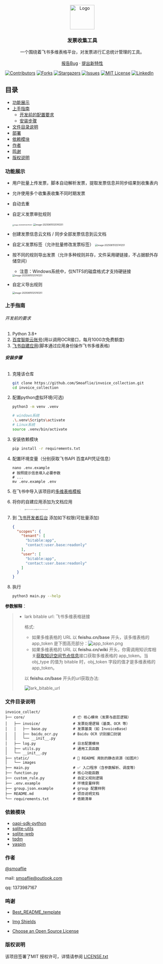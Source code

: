 <p align="center">
  <img src="static/images/logo.png" alt="Logo" width="80" height="80">
  <h3 align="center">发票收集工具</h3>
  <p align="center">
    一个围绕着飞书多维表格平台，对发票进行汇总统计管理的工具。
    <br />
    <br />
    <a href="https://github.com/Smoaflie/invoice_collection/issues">报告Bug</a>
    ·
    <a href="https://github.com/Smoaflie/invoice_collection/issues">提出新特性</a>
  </p>

[![Contributors][contributors-shield]][contributors-url]
[![Forks][forks-shield]][forks-url]
[![Stargazers][stars-shield]][stars-url]
[![Issues][issues-shield]][issues-url]
[![MIT License][license-shield]][license-url]
[![LinkedIn][linkedin-shield]][linkedin-url]

## 目录

- [功能展示](#功能展示)
- [上手指南](#上手指南)
  - [开发前的配置要求](#开发前的配置要求)
  - [安装步骤](#安装步骤)
- [文件目录说明](#文件目录说明)
- [部署](#部署)
- [依赖模块](#依赖模块)
- [作者](#作者)
- [鸣谢](#鸣谢)
- [版权说明](#版权说明)

### 功能展示

- 用户批量上传发票，脚本自动解析发票，提取发票信息并同步结果到收集表内

- 允许使用多个收集表收集不同时期发票

- 自动去重

- 自定义发票审批规则

  <img src=".\static\images\show1.jpg" alt="image-20250615125741251" style="zoom:33%;" />

  <img src=".\static\images\custom_rule.png" alt="image-20250615125741251" style="zoom: 50%;" />

- 创建发票信息云文档 / 同步全部发票信息到云文档

- 自定义发票标签（允许批量修改发票标签）
  <img src=".\static\images\show2.png" alt="image-20250615125741251" style="zoom:50%;" />

- 按不同的规则导出发票（允许多种规则并存，文件采用硬链接，不占据额外存储空间）

  - 注意：Windows系统中，仅NTFS的磁盘格式才支持硬链接
  
  <img src=".\static\images\export.png" alt="image-20250615125741251" style="zoom:50%;" />
  
- 自定义导出规则

  <img src=".\static\images\custom_rule2.png" alt="image-20250615125741251" style="zoom:50%;" />

  

### 上手指南

###### 开发前的要求

1. Python 3.8+
2. [百度智能云账号](https://ai.baidu.com/ai-doc/OCR/fk3h7xu7h)(用以调用OCR接口，每月1000次免费额度)
3. [飞书自建应用](https://open.feishu.cn/document/develop-process/self-built-application-development-process)(脚本通过应用身份操作飞书多维表格)

###### **安装步骤**

1. 克隆该仓库

    ```bash
    git clone https://github.com/Smoaflie/invoice_collection.git
    cd invoice_collection
    ```

2. 配置python虚拟环境(可选)

   ```bash
   python3 -m venv .venv
   
   # windows系统
   .\.venv\Scripts\activate
   # Linux系统
   source .venv/bin/activate
   ```

3. 安装依赖模块

   ```bash
   pip install -r requirements.txt
   ```

4. 配置环境变量（分别获取飞书API 百度API凭证信息）

   ```
   nano .env.example
   # 按照提示信息填入必要参数
   # ...
   mv .env.example .env
   ```

5. 在飞书中导入该项目的[多维表格模板](https://fa4g5no1b1f.feishu.cn/wiki/HXZzwy1r8ijs7ykA1yDctUdonQd?from=from_copylink)

6. 将你的自建应用添加为文档应用

   > <img src=".\static\images\add_document_app1.png" alt="add_document_app1" style="zoom: 25%;" /><img src=".\static\images\add_document_app2.png" alt="add_document_app2" style="zoom: 25%;" />

7. 到 [飞书开发者后台](https://open.feishu.cn/app) 添加如下权限(可批量添加)

   ```json
   {
     "scopes": {
       "tenant": [
         "bitable:app",
         "contact:user.base:readonly"
       ],
       "user": [
         "bitable:app",
         "contact:user.base:readonly"
       ]
     }
   }
   ```

8. 执行

   ```bash
   python3 main.py --help
   ```

**参数解释**：

> - lark bitable url: 飞书多维表格链接
>
>   格式: 
>
>   - 如果多维表格的 URL 以 **feishu.cn/base** 开头，该多维表格的 app_token 是下图高亮部分：![app_token.png](.\static\images\app_token.png)
>   - 如果多维表格的 URL 以 **feishu.cn/wiki** 开头，你需调用知识库相关[获取知识空间节点信息](https://open.feishu.cn/document/ukTMukTMukTM/uUDN04SN0QjL1QDN/wiki-v2/space/get_node)接口获取多维表格的 app_token。当 obj_type 的值为 bitable 时，obj_token 字段的值才是多维表格的 app_token。
>
>   以 **feishu.cn/base** 开头的url获取办法:
>
>   ![lark_bitable_url](.\static\images\lark_bitable_url.png)



### 文件目录说明

```
invoice_collect/
├── core/                      # 📦 核心模块（发票与底层逻辑）
│   ├── invoice/               # 发票处理逻辑（基类、OCR 等）
│   │   ├── base.py            # 发票基类（如 InvoiceBase）
│   │   ├── baidu_ocr.py       # Baidu OCR 识别接口封装
│   │   └── __init__.py
│   ├── log.py                 # 日志配置模块
│   ├── utils.py               # 通用工具函数
│   └── __init__.py
├── static/                    # 📁 README 用到的静态资源（如图片）
│   └── images
├── main.py                    # ✅ 入口程序（含参数解析、调度等）
├── function.py                # 核心功能函数
├── custom_rule.py             # 自定义规则逻辑
├── .env.example               # 环境变量样例
├── group.json.example         # group 配置样例
├── README.md                  # 项目说明文档
└── requirements.txt           # 依赖清单

```


### 依赖模块

- [oapi-sdk-python](https://github.com/larksuite/oapi-sdk-python)
- [sqlite-utils](https://github.com/simonw/sqlite-utils)
- [sqlite-web](https://github.com/coleifer/sqlite-web)
- [tqdm](https://github.com/tqdm/tqdm)
- [yaspin](https://github.com/pavdmyt/yaspin)

### 作者

[@smoaflie](https://github.com/Smoaflie)

mail: smoaflie@outlook.com

qq: 1373987167  

### 鸣谢

- [Best_README_template](https://github.com/shaojintian/Best_README_template)


- [Img Shields](https://shields.io)
- [Choose an Open Source License](https://choosealicense.com)

### 版权说明

该项目签署了MIT 授权许可，详情请参阅 [LICENSE.txt](https://github.com/Smoaflie/invoice_collection/blob/master/LICENSE.txt)



<!-- links -->

[contributors-shield]: https://img.shields.io/github/contributors/Smoaflie/invoice_collection.svg?style=flat-square
[contributors-url]: https://github.com/Smoaflie/invoice_collection/graphs/contributors
[forks-shield]: https://img.shields.io/github/forks/Smoaflie/invoice_collection.svg?style=flat-square
[forks-url]: https://github.com/Smoaflie/invoice_collection/network/members
[stars-shield]: https://img.shields.io/github/stars/Smoaflie/invoice_collection.svg?style=flat-square
[stars-url]: https://github.com/Smoaflie/invoice_collection/stargazers
[issues-shield]: https://img.shields.io/github/issues/Smoaflie/invoice_collection.svg?style=flat-square
[issues-url]: https://img.shields.io/github/issues/Smoaflie/invoice_collection.svg
[license-shield]: https://img.shields.io/github/license/Smoaflie/invoice_collection.svg?style=flat-square
[license-url]: https://github.com/Smoaflie/invoice_collection/blob/master/LICENSE.txt
[linkedin-shield]: https://img.shields.io/badge/-LinkedIn-black.svg?style=flat-square&logo=linkedin&colorB=555
[linkedin-url]: https://linkedin.com/in/shaojintian



